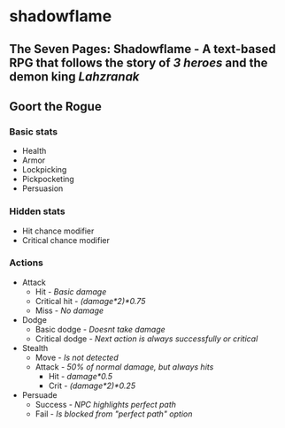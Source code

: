 # shadowflame
The Seven Pages: Shadowflame - A text-based RPG that follows the story of <i>3 heroes</i> and the demon king <i>Lahzranak</i>
---
## Goort the Rogue
### Basic stats
- Health
- Armor
- Lockpicking
- Pickpocketing
- Persuasion
### Hidden stats
- Hit chance modifier
- Critical chance modifier
### Actions
- Attack
   - Hit - <i>Basic damage</i>
   - Critical hit - <i>(damage*2)*0.75</i>
   - Miss - <i>No damage</i>
- Dodge
   - Basic dodge - <i>Doesnt take damage</i>
   - Critical dodge - <i>Next action is always successfully or critical</i>
- Stealth
   - Move - <i>Is not detected</i>
   - Attack - <i>50% of normal damage, but always hits</i>
      - Hit - <i>damage*0.5</i>
      - Crit - <i>(damage*2)*0.25</i>
- Persuade
   - Success - <i>NPC highlights perfect path</i>
   - Fail - <i>Is blocked from "perfect path" option</i>